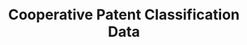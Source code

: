 ---
layout: default
bigquery: https://console.cloud.google.com/bigquery?p=patents-public-data&d=cpc&page=dataset
citation: '“Cooperative Patent Classification” by the EPO and USPTO, for public use. '
contributors: EPO, USPTO
cost: None
description: Cooperative Patent Classification Data contains the scheme and definitions
  of the Cooperative Patent Classification system for classifying patent documents.
  The CPC is the result of a partnership between the EPO and the USPTO in their joint
  effort to develop a common, internationally compatible classification system for
  technical documents, in particular patent publications, which will be used by both
  offices in the patent granting process
documentation: https://www.cooperativepatentclassification.org/cpcSchemeAndDefinitions
last_edit: Mon, 04 Apr 2022 19:07:06 GMT
location: https://www.cooperativepatentclassification.org/index
maintained_by: USPTO, EPO
schema_fields: '[''childGroups'', ''application_references'', ''glossary'', ''children'',
  ''dateRevised'', ''definition'', ''residual_references'', ''titleFull'', ''title_part'',
  ''limiting_references'', ''sizeCache'', ''breakdown_code'', ''date_revised'', ''ipc_concordant'',
  ''level'', ''not_allocatable'', ''informative_references'', ''notAllocatable'',
  ''limitingReferences'', ''ipcConcordant'', ''applicationReferences'', ''status'',
  ''breakdownCode'', ''residualReferences'', ''title_full'', ''synonyms'', ''child_groups'',
  ''parents'', ''additional_only'', ''informativeReferences'', ''titlePart'', ''symbol'']'
shortname: cooperative_patent_classification
tags:
- patents
- science
title: Cooperative Patent Classification Data
uuid: 984374a7-16e9-4b35-9445-458daceb01bf
---